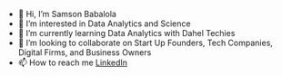 - 👋 Hi, I’m Samson Babalola
- 👀 I’m interested in Data Analytics and Science
- 🌱 I’m currently learning Data Analytics with Dahel Techies
- 💞️ I’m looking to collaborate on Start Up Founders, Tech Companies, Digital Firms, and Business Owners
- 📫 How to reach me [LinkedIn](http://linkedin.com/in/samsonbabalola7)
<!---
SamsonBabalola247/SamsonBabalola247 is a ✨ special ✨ repository because its `README.md` (this file) appears on your GitHub profile.
You can click the Preview link to take a look at your changes.
--->
